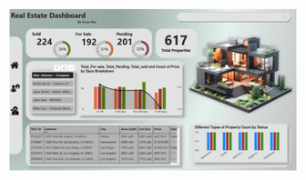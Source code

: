 ![image](https://github.com/suryavhi704/Real-Estate-Analysis-Dashboard-Power-BI/blob/main/Real%20Estate%20Dashboard%20image.png?raw=true)
